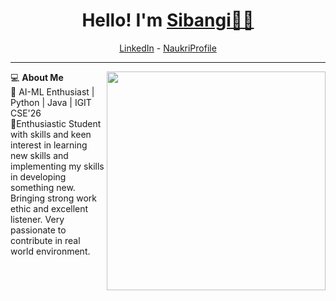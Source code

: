 <h1 align="center"> Hello! I'm <a href="https://www.linkedin.com/in/sibangi-boxipatro-">Sibangi👩‍💻</a> </h1>


<p align="center">
  <a href="https://www.linkedin.com/in/sibangi-boxipatro-">LinkedIn</a> -
  <a href="https://www.naukri.com/code360/profile/Sibangi_2911">NaukriProfile</a>
</p>

----------------------------------------------------------------------------------
💻 **About Me**<img src="https://nie.ac.in/wp-content/uploads/2022/10/AI-resized.png" min-width="300px" max-width="300px" width="350px" align="right"> <br>
🚀  AI-ML Enthusiast | Python | Java | IGIT CSE'26 <br>
🌟Enthusiastic Student with skills and keen interest in learning new skills and
implementing my skills in developing something new. Bringing strong work ethic and
excellent listener. Very passionate to contribute in real world environment.
